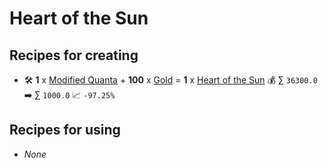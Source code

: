 # Heart of the Sun

## Recipes for creating

* 🛠️ **1** x [Modified Quanta](<Modified Quanta.md>) + **100** x [Gold](<Gold.md>) = **1** x [Heart of the Sun](<Heart of the Sun.md>) 💰 ∑ `36300.0` ➡️ ∑ `1000.0` 📈 `-97.25%`


## Recipes for using

* _None_
